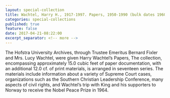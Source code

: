 ```yaml
---
layout: special-collection
title: Wachtel, Harry H., 1917-1997. Papers, 1950-1990 (bulk dates 1960-1980). 27.0 cubic ft.
categories: special-collections
published: true
feature: false
date: 2017-04-21-08:22:00
excerpt_separator: <!-- more -->
---
```

The Hofstra University Archives, through Trustee Emeritus Bernard Fixler and Mrs. Lucy Wachtel, were given Harry Wachtel’s Papers, The collection, encompassing approximately 15.0 cubic feet of paper documentation, with an additional 12.0 cf. of print materials, is arranged in seventeen series. The materials include information about a variety of Supreme Court cases, organizations such as the Southern Christian Leadership Conference, many aspects of civil rights, and Wachtel’s trip with King and his supporters to Norway to receive the Nobel Peace Prize in 1964.
<!-- more -->

